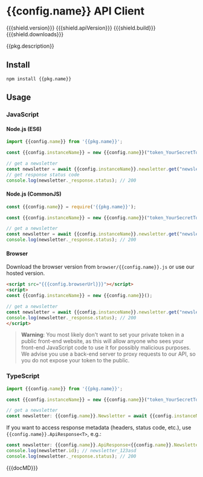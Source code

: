 # {{config.name}} API Client

{{{shield.version}}}
{{{shield.apiVersion}}}
{{{shield.build}}}
{{{shield.downloads}}}

{{pkg.description}}

## Install
```shell
npm install {{pkg.name}}
```

## Usage
### JavaScript
#### Node.js (ES6)
```js
import {{config.name}} from '{{pkg.name}}';

const {{config.instanceName}} = new {{config.name}}("token_YourSecretToken123");

// get a newsletter
const newsletter = await {{config.instanceName}}.newsletter.get("newsletter_123asd");
// get response status code
console.log(newsletter._response.status); // 200
```

#### Node.js (CommonJS)
```js
const {{config.name}} = require('{{pkg.name}}');

const {{config.instanceName}} = new {{config.name}}("token_YourSecretToken123");

// get a newsletter
const newsletter = await {{config.instanceName}}.newsletter.get("newsletter_123asd");
console.log(newsletter._response.status); // 200
```

#### Browser
Download the browser version from `browser/{{config.name}}.js` or use our hosted version.
```html
<script src="{{{config.browserUrl}}}"></script>
<script>
const {{config.instanceName}} = new {{config.name}}();

// get a newsletter
const newsletter = await {{config.instanceName}}.newsletter.get("newsletter_123asd");
console.log(newsletter._response.status); // 200
</script>
```
> **Warning**: You most likely don't want to set your private token in a public front-end website, as this will allow anyone who sees your front-end JavaScript code to use it for possibly malicious purposes. We advise you use a back-end server to proxy requests to our API, so you do not expose your token to the public.

### TypeScript
```ts
import {{config.name}} from '{{pkg.name}}';

const {{config.instanceName}} = new {{config.name}}("token_YourSecretToken123");

// get a newsletter
const newsletter: {{config.name}}.Newsletter = await {{config.instanceName}}.newsletter.get("newsletter_123asd");
```
If you want to access response metadata (headers, status code, etc.), use `{{config.name}}.ApiResponse<T>`, e.g.:
```ts
const newsletter: {{config.name}}.ApiResponse<{{config.name}}.Newsletter> = await {{config.instanceName}}.newsletter.get("newsletter_123asd");
console.log(newsletter.id); // newsletter_123asd
console.log(newsletter._response.status); // 200
```

{{{docMD}}}
